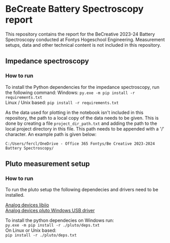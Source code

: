# BeCreate Battery Spectroscopy report

This repository contains the report for the BeCreative 2023-24 Battery Spectroscopy conducted at Fontys Hogeschool Engineering. Measurement setups, data and other technical content is not included in this repository.

## Impedance spectroscopy
### How to run

To install the Python dependencies for the impedance spectroscopy, run the following command:
Windows:
`py.exe -m pip install -r requirements.txt`\
Linux / Unix based: `pip install -r requirements.txt`

As the data used for plotting in the notebook isn't included in this repository, the path to a local copy of the data needs to be given. This is done by creating a file `project_dir_path.txt` and adding the path to the local project directory in this file. This path needs to be appended with a '/' character. An example path is given below:

`C:/Users/fercl/OneDrive - Office 365 Fontys/Be Creative 2023-2024 Battery Spectroscopy/`

## Pluto measurement setup
### How to run

To run the pluto setup the following dependecies and drivers need to be installed.

[Analog devices libiio](https://github.com/analogdevicesinc/libiio/releases/)\
[Analog devices pluto Windows USB driver](https://wiki.analog.com/university/tools/pluto/drivers/windows)

To install the python dependecies on Windows run:\
`py.exe -m pip install -r ./pluto/deps.txt `\
On Linux or Unix based:\
`pip install -r ./pluto/deps.txt`